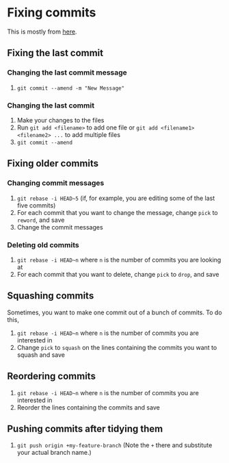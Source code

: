 # Fixing commits
This is mostly from
[here](https://help.github.com/en/articles/changing-a-commit-message#rewriting-the-most-recent-commit-message).

## Fixing the last commit
### Changing the last commit message
1. `git commit --amend -m "New Message"`

### Changing the last commit
1. Make your changes to the files
2. Run `git add <filename>` to add one file or `git add <filename1> <filename2> ...` to add multiple files
3. `git commit --amend`

## Fixing older commits
### Changing commit messages
1. `git rebase -i HEAD~5` (if, for example, you are editing some of the last five commits)
2. For each commit that you want to change the message, change `pick` to `reword`, and save
3. Change the commit messages

### Deleting old commits
1. `git rebase -i HEAD~n` where `n` is the number of commits you are looking at
2. For each commit that you want to delete, change `pick` to `drop`, and save

## Squashing commits
Sometimes, you want to make one commit out of a bunch of commits. To do this,

1. `git rebase -i HEAD~n` where `n` is the number of commits you are interested in
2. Change `pick` to `squash` on the lines containing the commits you want to squash and save

## Reordering commits
1. `git rebase -i HEAD~n` where `n` is the number of commits you are interested in
2. Reorder the lines containing the commits and save

## Pushing commits after tidying them
1. `git push origin +my-feature-branch`  (Note the `+` there and substitute your actual branch name.)

